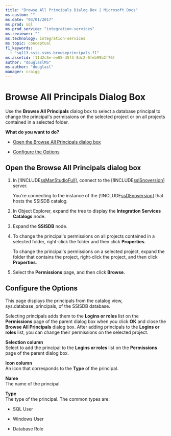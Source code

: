 ```yaml
---
title: "Browse All Principals Dialog Box | Microsoft Docs"
ms.custom: ""
ms.date: "03/01/2017"
ms.prod: sql
ms.prod_service: "integration-services"
ms.reviewer: ""
ms.technology: integration-services
ms.topic: conceptual
f1_keywords: 
  - "sql13.ssis.ssms.browseprincipals.f1"
ms.assetid: f11d2c5e-ee05-45f3-8dc2-0feb99b2f76f
author: "douglaslMS"
ms.author: "douglasl"
manager: craigg
---
```

# Browse All Principals Dialog Box
  Use the **Browse All Principals** dialog box to select a database principal to change the principal's permissions on the selected project or on all projects contained in a selected folder.  
  
 **What do you want to do?**  
  
-   [Open the Browse All Principals dialog box](#open_dialog)  
  
-   [Configure the Options](#options)  
  
##  <a name="open_dialog"></a> Open the Browse All Principals dialog box  
  
1.  In [!INCLUDE[ssManStudioFull](../../includes/ssmanstudiofull-md.md)], connect to the [!INCLUDE[ssISnoversion](../../includes/ssisnoversion-md.md)] server.  
  
     You're connecting to the instance of the [!INCLUDE[ssDEnoversion](../../includes/ssdenoversion-md.md)] that hosts the SSISDB catalog.  
  
2.  In Object Explorer, expand the tree to display the **Integration Services Catalogs** node.  
  
3.  Expand the **SSISDB** node.  
  
4.  To change the principal's permissions on all projects contained in a selected folder, right-click the folder and then click **Properties**.  
  
     To change the principal's permissions on a selected project, expand the folder that contains the project, right-click the project, and then click **Properties**.  
  
5.  Select the **Permissions** page, and then click **Browse**.  
  
##  <a name="options"></a> Configure the Options  
 This page displays the principals from the catalog view, sys.database_principals, of the SSISDB database.  
  
 Selecting principals adds them to the **Logins or roles** list on the **Permissions** page of the parent dialog box when you click **OK** and close the **Browse All Principals** dialog box. After adding principals to the **Logins or roles** list, you can change their permissions on the selected project.  
  
 **Selection column**  
 Select to add the principal to the **Logins or roles** list on the **Permissions** page of the parent dialog box.  
  
 **Icon column**  
 An icon that corresponds to the **Type** of the principal.  
  
 **Name**  
 The name of the principal.  
  
 **Type**  
 The type of the principal. The common types are:  
  
-   SQL User  
  
-   Windows User  
  
-   Database Role  
  
  
